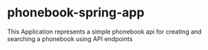 # phonebook-spring-app
This Application represents a simple phonebook api for creating and searching a phonebook using API endpoints
